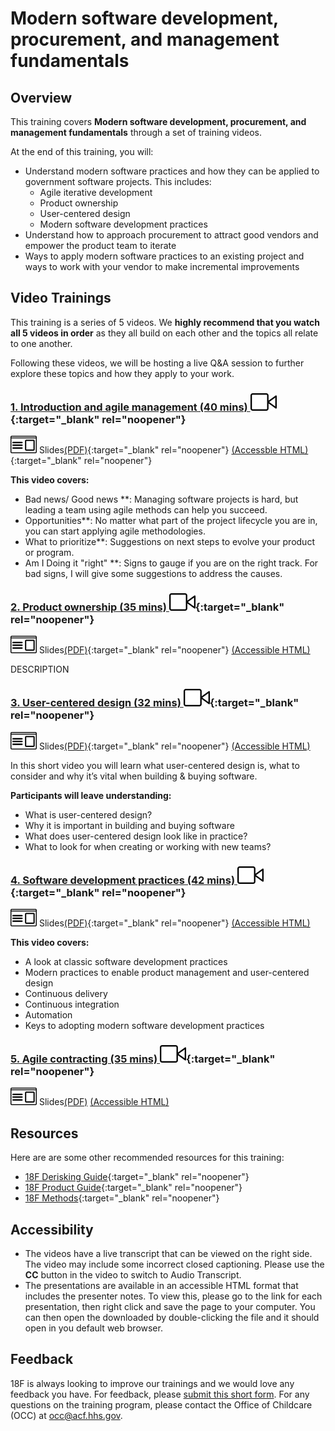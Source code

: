 # Modern software development, procurement, and management fundamentals
## Overview
This training covers **Modern software development, procurement, and management fundamentals** through a set of training videos.

At the end of this training, you will:
- Understand modern software practices and how they can be applied to government software projects. This includes:
  - Agile iterative development
  - Product ownership
  - User-centered design
  - Modern software development practices
- Understand how to approach procurement to attract good vendors and empower the product team to iterate
- Ways to apply modern software practices to an existing project and ways to work with your vendor to make incremental improvements

## Video Trainings
This training is a series of 5 videos. We **highly recommend that you watch all 5 videos in order** as they all build on each other and the topics all relate to one another.   

Following these videos, we will be hosting a live Q&A session to further explore these topics and how they apply to your work. 

<!--- Intro to agile management description -->
### [1. <ins>Introduction and agile management (40 mins)</ins> ![video icon](/assets/18f-video-icon.svg)](https://gsa.zoomgov.com/rec/share/xIpIHh-zKtIOXPLYgknxK-BDUVuPKbufppkz9bc6T9ZWJvyRwR5t5rQVrXwroLoz.KnL-7zBgUgGhMc7F?startTime=1660748950000){:target="_blank" rel="noopener"} 
![slides icon](/assets/presentation-icon.svg) Slides[(PDF)](https://github.com/18F/derisking-workshop/raw/main/presentations/Agile%20Acquisitions.pdf){:target="_blank" rel="noopener"} [(Accessble HTML)](https://raw.githubusercontent.com/18F/derisking-workshop/main/presentations/Agile%20Acquisitions.mhtml){:target="_blank" rel="noopener"}

**This video covers:**  
* Bad news/ Good news
  **: Managing software projects is hard, but leading a team using agile methods can help you succeed.
* Opportunities**: No matter what part of the project lifecycle you are in, you can start applying agile methodologies.
* What to prioritize**: Suggestions on next steps to evolve your product or program.
* Am I Doing it "right"
  **: Signs to gauge if you are on the right track. For bad signs, I will give some suggestions to address the causes.


<!--- Product ownership description -->
### [2. <ins>Product ownership (35 mins)</ins> ![video icon](/assets/18f-video-icon.svg)](https://gsa.zoomgov.com/rec/share/nmsNEsFCGKXN7zDK-gi3b37pNDLDoHKP3w2QusTUf7_h-NMrrJ4Vxg-ND6-SiFLX.pfaFoABYat_m6Y7m?startTime=1660753906000%20Passcode:%201*rbc!%H){:target="_blank" rel="noopener"} 
![slides icon](/assets/presentation-icon.svg) Slides[(PDF)](https://github.com/18F/derisking-workshop/blob/main/presentations/Product%20Ownership.pdf){:target="_blank" rel="noopener"} [(Accessible HTML)](#)

DESCRIPTION


<!--- User-centered design description -->
### [3. <ins>User-centered design (32 mins)</ins> ![video icon](/assets/18f-video-icon.svg)](https://gsa.zoomgov.com/rec/play/GyndvuBUErbVEYJDSdJCkaLtRRSuzc0oN2rWhxBCF1XU4bTPwQB7Tb6-NKpunUD065KrphOZtxBmE3iO.QaLOfH9OlE966nXi?autoplay=true&startTime=1660849308000){:target="_blank" rel="noopener"}  
![slides icon](/assets/presentation-icon.svg) Slides[(PDF)](https://github.com/18F/derisking-workshop/blob/main/presentations/User-Centered%20Design%20-%20Training%20Slides.pdf){:target="_blank" rel="noopener"} [(Accessible HTML)](#)

In this short video you will learn what user-centered design is, what to consider and why it’s vital when building & buying software. 

**Participants will leave understanding:**
* What is user-centered design?
* Why it is important in building and buying software
* What does user-centered design look like in practice?
* What to look for when creating or working with new teams?


<!--- Software development practices description -->
### [4. <ins>Software development practices  (42 mins)</ins> ![video icon](/assets/18f-video-icon.svg)](https://gsa.zoomgov.com/rec/share/nmsNEsFCGKXN7zDK-gi3b37pNDLDoHKP3w2QusTUf7_h-NMrrJ4Vxg-ND6-SiFLX.pfaFoABYat_m6Y7m?startTime=1660760959000%20Passcode:%201*rbc!%H){:target="_blank" rel="noopener"}  
![slides icon](/assets/presentation-icon.svg) Slides[(PDF)](https://github.com/18F/derisking-workshop/blob/main/presentations/Software%20development%20practices.pdf){:target="_blank" rel="noopener"} [(Accessible HTML)](#)
 
**This video covers:**
* A look at classic software development practices
* Modern practices to enable product management and user-centered design
* Continuous delivery
* Continuous integration
* Automation
* Keys to adopting modern software development practices



<!--- Agile contracting description -->
### [5. <ins>Agile contracting (35 mins)</ins> ![video icon](/assets/18f-video-icon.svg)](https://gsa.zoomgov.com/rec/play/GI54NTrqTV_Myfs0_9XJzrcHIMyqlgTVq5aLs83BCJn1WJdf2trBZ0AIQVFI_wJ5zN9m7NwBkbMy6Dl7.lVbx91etRqNw11Wm?startTime=1660757878000){:target="_blank" rel="noopener"} 
![slides icon](/assets/presentation-icon.svg) Slides[(PDF)](#) [(Accessible HTML)](#)


## Resources
Here are are some other recommended resources for this training:
- [18F Derisking Guide](https://derisking-guide.18f.gov/){:target="_blank" rel="noopener"} 
- [18F Product Guide](https://product-guide.18f.gov/){:target="_blank" rel="noopener"} 
- [18F Methods](https://methods.18f.gov/){:target="_blank" rel="noopener"} 

## Accessibility
- The videos have a live transcript that can be viewed on the right side.  The video may include some incorrect closed captioning.  Please use the **CC** button in the video to switch to Audio Transcript. 
- The presentations are available in an accessible HTML format that includes the presenter notes.  To view this, please go to the link for each presentation, then right click and save the page to your computer.  You can then open the downloaded by double-clicking the file and it should open in you default web browser. 

## Feedback
18F is always looking to improve our trainings and we would love any feedback you have.  For feedback, please [submit this short form](https://docs.google.com/forms/d/e/1FAIpQLSfXYpswk27UQ9qjyg0zmuQRMXdR3Imlfen7Ttnzha0rsASt8A/viewform?usp=sf_link).  For any questions on the training program, please contact the Office of Childcare (OCC) at occ@acf.hhs.gov.  
